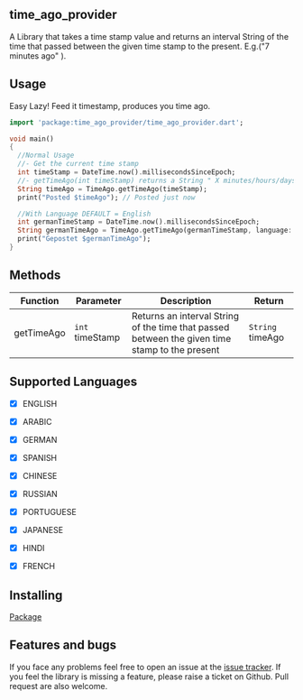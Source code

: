 ## time_ago_provider
A Library that takes a time stamp value and returns an interval String of the time that passed between the given time stamp to the present. E.g.("7 minutes ago" ).

## Usage
Easy Lazy!
Feed it timestamp, produces you time ago.

```dart
import 'package:time_ago_provider/time_ago_provider.dart';

void main()
{
  //Normal Usage
  //- Get the current time stamp
  int timeStamp = DateTime.now().millisecondsSinceEpoch;
  //- getTimeAgo(int timeStamp) returns a String " X minutes/hours/days/months/years ago ...
  String timeAgo = TimeAgo.getTimeAgo(timeStamp);
  print("Posted $timeAgo"); // Posted just now

  //With Language DEFAULT = English
  int germanTimeStamp = DateTime.now().millisecondsSinceEpoch;
  String germanTimeAgo = TimeAgo.getTimeAgo(germanTimeStamp, language: Language.GERMAN);
  print("Gepostet $germanTimeAgo");
}
```


## Methods
|Function|Parameter|Description|Return|
|--|--|--|--|
|getTimeAgo|`int` timeStamp|Returns an interval String of the time that passed between the given time stamp to the present|`String` timeAgo|


## Supported Languages
- [x] ENGLISH
- [x] ARABIC
- [x] GERMAN
- [x] SPANISH
- [x] CHINESE
- [x] RUSSIAN
- [x] PORTUGUESE
- [x] JAPANESE
- [x] HINDI
- [x] FRENCH


## Installing
[Package](https://pub.dartlang.org/packages/time_ago_provider)

## Features and bugs
If you face any problems feel free to open an issue at the [issue tracker][tracker]. If you feel the library is missing a feature, please raise a ticket on Github. Pull request are also welcome.

[tracker]: https://github.com/BaderEddineOuaich/time_ago_provider/issues

